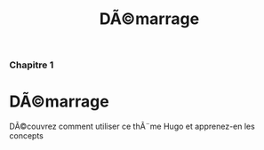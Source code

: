 ﻿---
title: DÃ©marrage
weight: 5
pre: "<b>1. </b>"
chapter: true
---

### Chapitre 1

# DÃ©marrage

DÃ©couvrez comment utiliser ce thÃ¨me Hugo et apprenez-en les concepts
